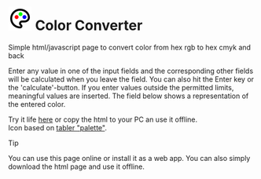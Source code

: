 # ![Color Converter](./icon.svg) Color Converter
Simple html/javascript page to convert color from hex rgb to hex cmyk and back

Enter any value in one of the input fields and the corresponding other fields will be calculated when you leave the field. You can also hit the Enter key or the 'calculate'-button. If you enter values outside the permitted limits, meaningful values are inserted. The field below shows a representation of the entered color.

Try it life [here](https://zenziwerken.github.io/colorconverter/) or copy the html to your PC an use it offline.  
Icon based on [tabler "palette"](https://tabler.io/icons/icon/palette).

> [!TIP]
> You can use this page online or install it as a web app. You can also simply download the html page and use it offline.
